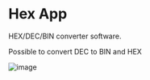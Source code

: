 # Hex App

HEX/DEC/BIN converter software.

Possible to convert DEC to BIN and HEX

![image](https://user-images.githubusercontent.com/77125487/198887149-e997c8ac-3559-4635-8497-1a9608412108.png)
